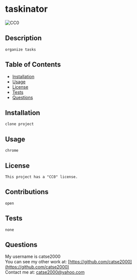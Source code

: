 
  # taskinator

  ![CC0](https://img.shields.io/badge/license-CC0-green)
  ## Description
    organize tasks

  ## Table of Contents
  - [Installation](#installation)
  - [Usage](#usage)
  - [License](#license)
  - [Tests](#tests)
  - [Questions](#questions)

  ## Installation
    clone project

  ## Usage
    chrome

  ## License
    This project has a "CC0" license.

  ## Contributions
    open

  ## Tests
    none

  ## Questions
  My username is catse2000 <br>
  You can see my other work at: [https://github.com/catse2000](https://github.com/catse2000) <br>
  Contact me at: [catse2000@yahoo.com](mailto:catse2000@yahoo.com)
